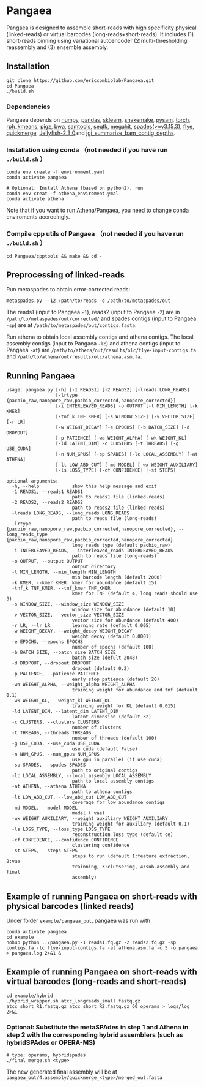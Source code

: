 # Pangaea
Pangaea is designed to assemble short-reads with high specificity physical (linked-reads) or virtual barcodes (long-reads+short-reads). It includes (1) short-reads binning using variational autoencoder (2)multi-thresholding reassembly and (3) ensemble assembly.

## Installation
```
git clone https://github.com/ericcombiolab/Pangaea.git
cd Pangaea
./build.sh
```
### Dependencies
Pangaea depends on [numpy](https://numpy.org/install/), [pandas](https://pandas.pydata.org/docs/getting_started/install.html), [sklearn](https://scikit-learn.org/stable/install.html), [snakemake](https://snakemake.readthedocs.io/en/stable/getting_started/installation.html), [pysam](https://pysam.readthedocs.io/en/latest/installation.html), [torch](https://pytorch.org/get-started/locally/), [rph_kmeans](https://github.com/tinglabs/rph_kmeans), [pigz](https://zlib.net/pigz/), [bwa](https://github.com/lh3/bwa), [samtools](https://github.com/samtools/samtools), [seqtk](https://github.com/lh3/seqtk), [megahit](https://github.com/voutcn/megahit), [spades(>=v3.15.3)](https://github.com/ablab/spades), [flye](https://github.com/fenderglass/Flye), [quickmerge](https://github.com/mahulchak/quickmerge), [Jellyfish-2.3.0](https://github.com/gmarcais/Jellyfish)and [jgi_summarize_bam_contig_depths](https://bitbucket.org/berkeleylab/metabat/src/master/).

### Installation using conda （not needed if you have run ```./build.sh``` ）
```
conda env create -f environment.yaml
conda activate pangaea

# Optional: Install Athena (based on python2), run  
conda env creat -f athena_enviroment.ymal
conda activate athena
```
Note that if you want to run Athena/Pangaea, you need to change conda enviroments accrodingly. 

### Compile cpp utils of Pangaea （not needed if you have run ```./build.sh``` ）
```
cd Pangaea/cpptools && make && cd -
```

## Preprocessing of linked-reads
Run metaspades to obtain error-corrected reads:
```
metaspades.py --12 /path/to/reads -o /path/to/metaspades/out
```
The reads1 (input to Pangaea ```-1```), reads2 (input to Pangaea ```-2```) are in ```/path/to/metaspades/out/corrected/``` and spades contigs (input to Pangaea ```-sp```) are at ```/path/to/metaspades/out/contigs.fasta```.

Run athena to obtain local assembly contigs and athena contigs. The local assembly contigs (input to Pangaea ```-lc```) and athena contigs (input to Pangaea ```-at```) are ```/path/to/athena/out/results/olc/flye-input-contigs.fa``` and ```/path/to/athena/out/results/olc/athena.asm.fa```.
## Running Pangaea
```
usage: pangaea.py [-h] [-1 READS1] [-2 READS2] [-lreads LONG_READS]
                  [-lrtype {pacbio_raw,nanopore_raw,pacbio_corrected,nanopore_corrected}]
                  [-i INTERLEAVED_READS] -o OUTPUT [-l MIN_LENGTH] [-k KMER]
                  [-tnf_k TNF_KMER] [-s WINDOW_SIZE] [-v VECTOR_SIZE] [-r LR]
                  [-w WEIGHT_DECAY] [-e EPOCHS] [-b BATCH_SIZE] [-d DROPOUT]
                  [-p PATIENCE] [-wa WEIGHT_ALPHA] [-wk WEIGHT_KL]
                  [-ld LATENT_DIM] -c CLUSTERS [-t THREADS] [-g USE_CUDA]
                  [-n NUM_GPUS] [-sp SPADES] [-lc LOCAL_ASSEMBLY] [-at ATHENA]
                  [-lt LOW_ABD_CUT] [-md MODEL] [-wx WEIGHT_AUXILIARY]
                  [-ls LOSS_TYPE] [-cf CONFIDENCE] [-st STEPS]

optional arguments:
  -h, --help            show this help message and exit
  -1 READS1, --reads1 READS1
                        path to reads1 file (linked-reads)
  -2 READS2, --reads2 READS2
                        path to reads2 file (linked-reads)
  -lreads LONG_READS, --long_reads LONG_READS
                        path to reads file (long-reads)
  -lrtype {pacbio_raw,nanopore_raw,pacbio_corrected,nanopore_corrected}, --long_reads_type {pacbio_raw,nanopore_raw,pacbio_corrected,nanopore_corrected}
                        long reads type (default pacbio_raw)
  -i INTERLEAVED_READS, --interleaved_reads INTERLEAVED_READS
                        path to reads file (long-reads)
  -o OUTPUT, --output OUTPUT
                        output directory
  -l MIN_LENGTH, --min_length MIN_LENGTH
                        min barcode length (default 2000)
  -k KMER, --kmer KMER  kmer for abundance (default 15)
  -tnf_k TNF_KMER, --tnf_kmer TNF_KMER
                        kmer for TNF (default 4, long reads should use 3)
  -s WINDOW_SIZE, --window_size WINDOW_SIZE
                        window size for abundance (default 10)
  -v VECTOR_SIZE, --vector_size VECTOR_SIZE
                        vector size for abundance (default 400)
  -r LR, --lr LR        learning rate (default 0.005)
  -w WEIGHT_DECAY, --weight_decay WEIGHT_DECAY
                        weight decay (default 0.0001)
  -e EPOCHS, --epochs EPOCHS
                        number of epochs (default 100)
  -b BATCH_SIZE, --batch_size BATCH_SIZE
                        batch size (defult 2048)
  -d DROPOUT, --dropout DROPOUT
                        dropout (default 0.2)
  -p PATIENCE, --patience PATIENCE
                        early stop patience (default 20)
  -wa WEIGHT_ALPHA, --weight_alpha WEIGHT_ALPHA
                        training weight for abundance and tnf (default 0.1)
  -wk WEIGHT_KL, --weight_kl WEIGHT_KL
                        training weight for KL (default 0.015)
  -ld LATENT_DIM, --latent_dim LATENT_DIM
                        latent dimension (default 32)
  -c CLUSTERS, --clusters CLUSTERS
                        number of clusters
  -t THREADS, --threads THREADS
                        number of threads (default 100)
  -g USE_CUDA, --use_cuda USE_CUDA
                        use cuda (default False)
  -n NUM_GPUS, --num_gpus NUM_GPUS
                        use gpu in parallel (if use cuda)
  -sp SPADES, --spades SPADES
                        path to original contigs
  -lc LOCAL_ASSEMBLY, --local_assembly LOCAL_ASSEMBLY
                        path to local assembly contigs
  -at ATHENA, --athena ATHENA
                        path to athena contigs
  -lt LOW_ABD_CUT, --low_abd_cut LOW_ABD_CUT
                        coverage for low abundance contigs
  -md MODEL, --model MODEL
                        model ( vae)
  -wx WEIGHT_AUXILIARY, --weight_auxiliary WEIGHT_AUXILIARY
                        training weight for auxiliary (default 0.1)
  -ls LOSS_TYPE, --loss_type LOSS_TYPE
                        reconstruction loss type (default ce)
  -cf CONFIDENCE, --confidence CONFIDENCE
                        clustering confidence
  -st STEPS, --steps STEPS
                        steps to run (default 1:feature extraction, 2:vae
                        trainning, 3:clutsering, 4:sub-assembly and final
                        assembly)
```

## Example of running Pangaea on short-reads with physical barcodes (linked reads)
Under folder ```example/pangaea_out```, pangaea was run with
```
conda activate pangaea
cd example
nohup python ../pangaea.py -1 reads1.fq.gz -2 reads2.fq.gz -sp contigs.fa -lc flye-input-contigs.fa -at athena.asm.fa -c 5 -o pangaea > pangaea.log 2>&1 &
```

## Example of running Pangaea on short-reads with virtual barcodes  (long-reads and short-reads)
```
cd example/hybrid
./hybrid_wrapper.sh atcc_longreads_small.fastq.gz atcc_short_R1.fastq.gz atcc_short_R2.fastq.gz 60 operams > logs/log 2>&1
```
###  Optional: Substitute the metaSPAdes in step 1 and Athena in step 2 with the corresponding hybrid assemblers (such as hybridSPAdes or OPERA-MS)
```
# type: operams, hybridspades
./final_merge.sh <type>
```
The new generated final assembly will be at ```pangaea_out/4.assembly/quickmerge_<type>/merged_out.fasta```
